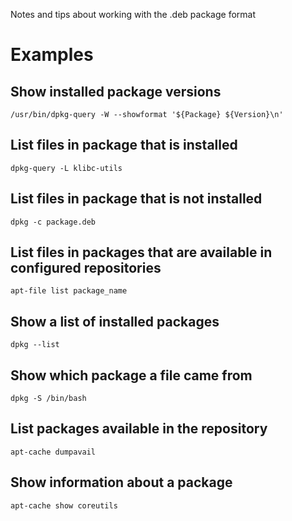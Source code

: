 Notes and tips about working with the .deb package format

# Examples
## Show installed package versions

```
/usr/bin/dpkg-query -W --showformat '${Package} ${Version}\n'
```

## List files in package that is installed

```
dpkg-query -L klibc-utils
```

## List files in package that is not installed

```
dpkg -c package.deb
```

## List files in packages that are available in configured repositories

```
apt-file list package_name
```

## Show a list of installed packages

```
dpkg --list
```

## Show which package a file came from

```
dpkg -S /bin/bash
```

## List packages available in the repository

```
apt-cache dumpavail
```

## Show information about a package

```
apt-cache show coreutils
```
